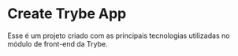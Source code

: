 # Create Trybe App

Esse é um projeto criado com as principais tecnologias utilizadas no módulo de front-end da Trybe.
